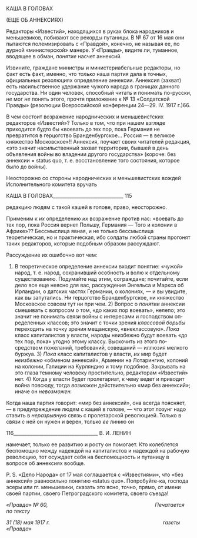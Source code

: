 КАША В ГОЛОВАХ

(ЕЩЕ ОБ АННЕКСИЯХ)

Редакторы «Известий», находящихся в руках блока народников и меньшевиков, по­бивают все рекорды путаницы. В № 67 от 16 мая они пытаются полемизировать с «Правдой», конечно, не называя ее, по дурной «министерской» манере. У «Правды», видите ли, туманное, вводящее в обман, _понятие_ насчет аннексий.

Извините, граждане министры и министериабельные редакторы, но факт есть факт, именно, что _только_ наша партия дала в точных, официальных резолюциях определение аннексии. Аннексия (захват) есть насильственное удержание чужого народа в границах данного государства. Ни один человек, способный читать и понимать по-русски, _не_ мог _не_ понять этого, прочтя приложение к № 13 «Солдатской Правды» (резолюции Всерос­сийской конференции 24—29. IV. 1917 г.)66.

В чем состоит возражение народнических и меньшевистских редакторов «Извес­тий»? Только в том, что при нашем взгляде приходится будто бы «воевать до тех пор, пока Германия не превратится в герцогство Бранденбургское... Россия — в великое княжество Московское»!! Аннексия, поучает своих читателей редакция, «это значит насильственный захват территории, бывшей в день объявления войны во владении дру­гого государства» (короче: без аннексии = status quo, т. е. восстановление того состоя­ния, которое было до войны).

Неосторожно со стороны народнических и меньшевистских вождей Исполнительно­го комитета вручать

  

КАША В ГОЛОВАХ______________________________ 115

редакцию людям с такой кашей в голове, право, неосторожно.

Применим к _их_ определению _их_ возражение против нас: «воевать до тех пор, пока Россия вернет Польшу, Германия — Того и колонии в Африке»?? Бессмыслица явная, и не только бессмыслица теоретическая, но и практическая, ибо солдаты любой страны прогонят таких редакторов, которые подобным образом рассуждают.

Рассуждение их ошибочно вот чем:

1) В теоретическое определение аннексии входит понятие: «чужой» народ, т. е. на­род, сохранивший особность и волю к отдельному существованию. Подумайте над этим, сограждане; почитайте, если дело все еще неясно для вас, рассуждения Энгельса и Маркса об Ирландии, о датских частях Германии, о колониях, — и вы увидите, как вы запутались. Ни герцогство Бранденбургское, ни княжество Московское совсем тут ни при чем. 2) Вопрос о _понятии_ аннексии смешивать с вопросом о том, «до каких пор воевать», нелепо; это значит не понимать связи войны с интересами и господством оп­ределенных классов; это значит с точки зрения _классовой борьбы_ переходить на точку зрения мещанскую, «внеклассовую». _Пока_ класс капиталистов у власти, народы неиз­бежно будут воевать «до тех пор, пока» угодно этому классу. Выскочить из этого по­средством пожеланий, требований, совещаний — иллюзия мелкого буржуа. 3) _Пока_ класс капиталистов у власти, _их_ мир будет _неизбежно_ «обменом аннексий», Армении на Лотарингию, колоний на колонии, Галиции на Курляндию и тому подобное. Закры­вать на это глаза темному человеку простительно, редакторам «Известий» нет. 4) Когда у власти будет пролетариат, к чему ведет и приводит война повсюду, тогда _возможен_ действительно «мир без аннексий»; иначе он _невозможен._

Когда наша партия говорит: «мир без аннексий», она всегда поясняет, — в преду­преждение людям с кашей в голове, — что этот лозунг надо ставить в _неразрывную_ связь с пролетарской революцией. Только в связи с ней он нужен и верен, только _ее_ ли­нию он

  

116____________________________________ В. И. ЛЕНИН

намечает, только ее развитию и росту он помогает. Кто колеблется беспомощно между надеждой на капиталистов и надеждой на рабочую революцию, тот осуждает себя на беспомощность и путаницу в вопросе об аннексиях вообще.

P. S. «Дело Народа» от 17 мая соглашается с «Известиями», что «без аннексий» рав­носильно понятию «status quo». Попробуйте-ка, господа эсеры или гг. меньшевики, ска­зать это ясно, точно, прямо, от имени своей партии, своего Петроградского комитета, своего съезда!

_«Правда» № 60,                                                                          Печатается по тексту_

_31 (18) мая 1917 г.                                                                              газеты «Правда»_